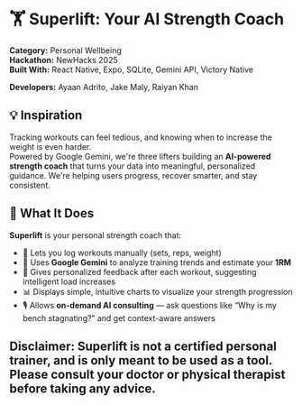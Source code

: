 # 🏋️ Superlift: Your AI Strength Coach

**Category:** Personal Wellbeing  
**Hackathon:** NewHacks 2025  
**Built With:** React Native, Expo, SQLite, Gemini API, Victory Native

**Developers:** Ayaan Adrito, Jake Maly, Raiyan Khan



## 💡 Inspiration

Tracking workouts can feel tedious, and knowing when to increase the weight is even harder.  
Powered by Google Gemini, we're three lifters building an **AI-powered strength coach** that turns your data into meaningful, personalized guidance. 
We're helping users progress, recover smarter, and stay consistent.



## 🚀 What It Does

**Superlift** is your personal strength coach that:

- 📝 Lets you log workouts manually (sets, reps, weight)  
- 🤖 Uses **Google Gemini** to analyze training trends and estimate your **1RM**  
- 💪 Gives personalized feedback after each workout, suggesting intelligent load increases  
- 📊 Displays simple, intuitive charts to visualize your strength progression  
- 🎙️ Allows **on-demand AI consulting** — ask questions like “Why is my bench stagnating?” and get context-aware answers


**Disclaimer:** Superlift is not a certified personal trainer, and is only meant to be used as a tool. Please consult your doctor or physical therapist before taking any advice.
---
